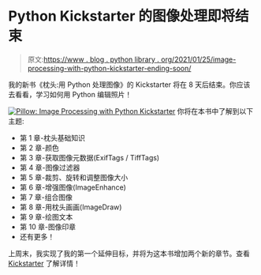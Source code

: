 # Python Kickstarter 的图像处理即将结束

> 原文:[https://www . blog . python library . org/2021/01/25/image-processing-with-python-kickstarter-ending-soon/](https://www.blog.pythonlibrary.org/2021/01/25/image-processing-with-python-kickstarter-ending-soon/)

我的新书《枕头:用 Python 处理图像》的 Kickstarter 将在 8 天后结束。你应该去看看，学习如何用 Python 编辑照片！

[![Pillow: Image Processing with Python Kickstarter](../Images/26f9290a5d19f0613f0d89b1c8160050.png)](https://www.kickstarter.com/projects/driscollis/image-processing-with-python/) 
你将在本书中了解到以下主题:

*   第 1 章-枕头基础知识
*   第 2 章-颜色
*   第 3 章-获取图像元数据(ExifTags / TiffTags)
*   第 4 章-图像过滤器
*   第 5 章-裁剪、旋转和调整图像大小
*   第 6 章-增强图像(ImageEnhance)
*   第 7 章-组合图像
*   第 8 章-用枕头画画(ImageDraw)
*   第 9 章-绘图文本
*   第 10 章-图像印章
*   还有更多！

上周末，我实现了我的第一个延伸目标，并将为这本书增加两个新的章节。查看 [Kickstarter](https://www.kickstarter.com/projects/driscollis/image-processing-with-python/) 了解详情！